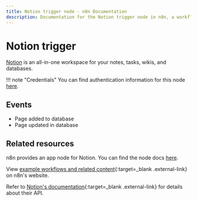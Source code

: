 ```yaml
---
title: Notion trigger node - n8n Documentation
description: Documentation for the Notion trigger node in n8n, a workflow automation platform. Includes details of operations and configuration, and links to examples and credentials information.
---
```


# Notion trigger

[Notion](https://notion.so) is an all-in-one workspace for your notes, tasks, wikis, and databases.

!!! note "Credentials"
    You can find authentication information for this node [here](/integrations/builtin/credentials/notion/).


## Events

* Page added to database
* Page updated in database

## Related resources


n8n provides an app node for Notion. You can find the node docs [here](/integrations/builtin/app-nodes/n8n-nodes-base.notion/).

View [example workflows and related content](https://n8n.io/integrations/notion-trigger-beta/){:target=_blank .external-link} on n8n's website.

Refer to [Notion's documentation](https://developers.notion.com/){:target=_blank .external-link} for details about their API.

